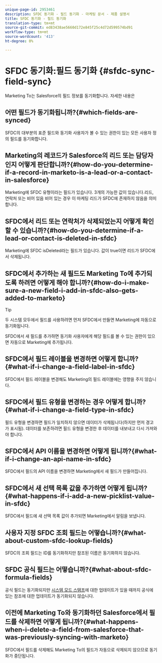 ```yaml
---
unique-page-id: 2953461
description: SFDC 동기화 - 필드 동기화 - 마케팅 문서 - 제품 설명서
title: SFDC 동기화 - 필드 동기화
translation-type: tm+mt
source-git-commit: ed83438ae5660d172e845f25c4d72d599574bd91
workflow-type: tm+mt
source-wordcount: '413'
ht-degree: 0%

---
```



# SFDC 동기화:필드 동기화 {#sfdc-sync-field-sync}

Marketing To는 Salesforce의 필드 정보를 동기화합니다. 자세한 내용은

## 어떤 필드가 동기화됩니까?{#which-fields-are-synced}

SFDC의 대부분의 표준 필드와 동기화 사용자가 볼 수 있는 권한이 있는 모든 사용자 정의 필드를 동기화합니다.

## Marketing의 레코드가 Salesforce의 리드 또는 담당자인지 어떻게 판단합니까?{#how-do-you-determine-if-a-record-in-marketo-is-a-lead-or-a-contact-in-salesforce}

Marketing에 SFDC 유형이라는 필드가 있습니다. 3개의 가능한 값이 있습니다.리드, 연락처 또는 비어 있음 비어 있는 경우 이 마케팅 리드가 SFDC에 존재하지 않음을 의미합니다.

## SFDC에서 리드 또는 연락처가 삭제되었는지 어떻게 확인할 수 있습니까?{#how-do-you-determine-if-a-lead-or-contact-is-deleted-in-sfdc}

Marketing에 SFDC isDeleted라는 필드가 있습니다. 값이 true이면 리드가 SFDC에서 삭제됩니다.

## SFDC에서 추가하는 새 필드도 Marketing To에 추가되도록 하려면 어떻게 해야 합니까?{#how-do-i-make-sure-a-new-field-i-add-in-sfdc-also-gets-added-to-marketo}

>[!TIP]
>
>두 시스템 모두에서 필드를 사용하려면 먼저 SFDC에서 만들면 Marketing에 자동으로 동기화됩니다.

SFDC에서 새 필드를 추가하면 동기화 사용자에게 해당 필드를 볼 수 있는 권한이 있으면 자동으로 Marketing에 추가됩니다.

## SFDC에서 필드 레이블을 변경하면 어떻게 합니까?{#what-if-i-change-a-field-label-in-sfdc}

SFDC에서 필드 레이블을 변경해도 Marketing의 필드 레이블에는 영향을 주지 않습니다.

## SFDC에서 필드 유형을 변경하는 경우 어떻게 합니까?{#what-if-i-change-a-field-type-in-sfdc}

필드 유형을 변경하면 필드가 일치하지 않으면 데이터가 삭제됩니다(하지만 먼저 경고가 표시됨). 데이터를 보존하려면 필드 유형을 변경한 후 데이터를 내보내고 다시 가져와야 합니다.

## SFDC에서 API 이름을 변경하면 어떻게 됩니까?{#what-if-i-change-an-api-name-in-sfdc}

SFDC에서 필드의 API 이름을 변경하면 Marketing에서 새 필드가 만들어집니다.

## SFDC에서 새 선택 목록 값을 추가하면 어떻게 됩니까?{#what-happens-if-i-add-a-new-picklist-value-in-sfdc}

SFDC에서 필드에 새 선택 목록 값이 추가되면 Marketing에서 알림을 보냅니다.

## 사용자 지정 SFDC 조회 필드는 어떻습니까?{#what-about-custom-sfdc-lookup-fields}

SFDC의 조회 필드는 ID를 동기화하지만 참조된 이름은 동기화하지 않습니다.

## SFDC 공식 필드는 어떻습니까?{#what-about-sfdc-formula-fields}

공식 필드는 동기화되지만 [시스템 모드 스탬프](https://help.salesforce.com/apex/HTViewSolution?id=000193203&amp;language=en_US)에 대한 업데이트가 있을 때까지 공식에 있는 참조에 대한 업데이트가 동기화되지 않습니다.

## 이전에 Marketing To와 동기화하던 Salesforce에서 필드를 삭제하면 어떻게 됩니까?{#what-happens-when-i-delete-a-field-from-salesforce-that-was-previously-syncing-with-marketo}

SFDC에서 필드를 삭제해도 Marketing To의 필드가 자동으로 삭제되지 않으므로 동기화가 중단됩니다.
